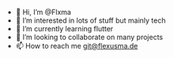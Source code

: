 - 👋 Hi, I’m @Flxma
- 👀 I’m interested in lots of stuff but mainly tech
- 🌱 I’m currently learning flutter
- 💞️ I’m looking to collaborate on many projects
- 📫 How to reach me git@flexusma.de

<!---
Flxma/Flxma is a ✨ special ✨ repository because its `README.md` (this file) appears on your GitHub profile.
--->
